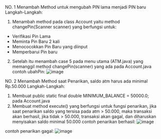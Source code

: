 NO. 1 Menambah Method untuk mengubah PIN lama menjadi PIN baru
Langkah-Langkah:
1. Menambah method pada class Account yaitu method changePin(Scanner scanner) yang berfungsi untuk:
- Verifikasi Pin Lama
- Meminta Pin Baru 2 kali
- Menococokkan Pin Baru yang diinput
- Memperbarui Pin baru
2. Setelah itu menambah case 5 pada menu utama (ATM.java) yang memanggil method changePin(scanner) yang ada pada Account.java
contoh ubahPin:
![image](https://github.com/user-attachments/assets/c795acf4-7858-43b8-b73a-57d99d7ecfc3)

NO. 2 Menambah Method saat Penarikan, saldo atm harus ada minimal Rp.50.000 
Langkah-Langkah:
1. Membuat public static final double MINIMUM_BALANCE = 50000.0; pada Account.java
2. Membuat method execute() yang berfungsi untuk fungsi penarikan, jika saat penarikan saldo yang tersisa pada atm > 50.000, maka transaksi akan berhasil, jika tidak > 50.000, transaksi akan gagal, dan diharuskan
menyisakan saldo minimal 50.000
contoh penarikan berhasil:
![image](https://github.com/user-attachments/assets/c60e39a2-3e86-4406-8b60-bed3a63a7789)

contoh penarikan gagal:
![image](https://github.com/user-attachments/assets/cc6fa61d-8ecd-4b18-b232-91f8e5388b39)
